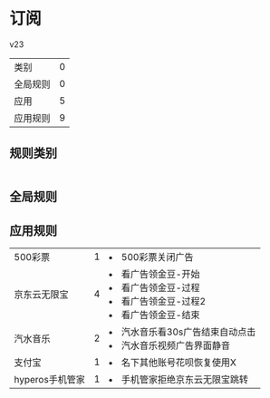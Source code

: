 # 订阅

v23

|||
| - |:-:|
|类别|0|
|全局规则|0|
|应用|5|
|应用规则|9|

## 规则类别

|||
| - |:-:|


## 全局规则



## 应用规则

||||
| - |:-:|-|
|500彩票|1|<li>500彩票关闭广告|
|京东云无限宝|4|<li>看广告领金豆-开始<li>看广告领金豆-过程<li>看广告领金豆-过程2<li>看广告领金豆-结束|
|汽水音乐|2|<li>汽水音乐看30s广告结束自动点击<li>汽水音乐视频广告界面静音|
|支付宝|1|<li>名下其他账号花呗恢复使用X|
|hyperos手机管家|1|<li>手机管家拒绝京东云无限宝跳转|
